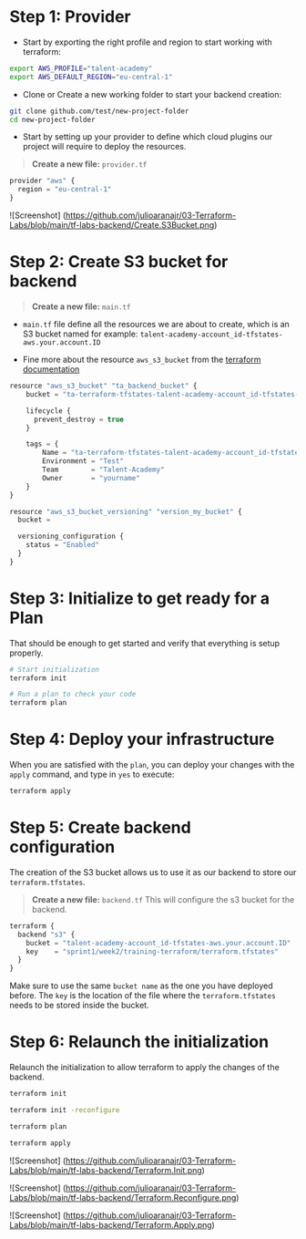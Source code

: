 # Step 1: Provider

- Start by exporting the right profile and region to start working with terraform:
```sh
export AWS_PROFILE="talent-academy"
export AWS_DEFAULT_REGION="eu-central-1"
```

- Clone or Create a new working folder to start your backend creation:

```sh
git clone github.com/test/new-project-folder
cd new-project-folder
```

- Start by setting up your provider to define which cloud plugins our project will require to deploy the resources.

> **Create a new file:** `provider.tf`

```javascript
provider "aws" {
  region = "eu-central-1"
}
```

![Screenshot] (https://github.com/julioaranajr/03-Terraform-Labs/blob/main/tf-labs-backend/Create.S3Bucket.png)

# Step 2: Create S3 bucket for backend

> **Create a new file:** `main.tf`
- `main.tf` file define all the resources we are about to create, which is an S3 bucket named for example: `talent-academy-account_id-tfstates-aws.your.account.ID`

- Fine more about the resource `aws_s3_bucket` from the [terraform documentation](https://registry.terraform.io/providers/hashicorp/aws/latest/docs/resources/s3_bucket)

```javascript
resource "aws_s3_bucket" "ta_backend_bucket" {
    bucket = "ta-terraform-tfstates-talent-academy-account_id-tfstates-aws.your.account.ID"

    lifecycle {
      prevent_destroy = true
    }

    tags = {
        Name = "ta-terraform-tfstates-talent-academy-account_id-tfstates-aws.your.account.ID"
        Environment = "Test"
        Team        = "Talent-Academy"
        Owner       = "yourname"
    }
}

resource "aws_s3_bucket_versioning" "version_my_bucket" {
  bucket = 

  versioning_configuration {
    status = "Enabled"
  }
}

```

# Step 3: Initialize to get ready for a Plan

That should be enough to get started and verify that everything is setup properly.

```sh
# Start initialization
terraform init

# Run a plan to check your code
terraform plan
```

# Step 4: Deploy your infrastructure

When you are satisfied with the `plan`, you can deploy your changes with the `apply` command, and type in `yes` to execute:

```sh
terraform apply
```

# Step 5: Create backend configuration

The creation of the S3 bucket allows us to use it as our backend to store our `terraform.tfstates`.

> **Create a new file:**  `backend.tf` 
This will configure the s3 bucket for the backend.

```javascript
terraform {
  backend "s3" {
    bucket = "talent-academy-account_id-tfstates-aws.your.account.ID"
    key    = "sprint1/week2/training-terraform/terraform.tfstates"
  }
}
```

Make sure to use the same `bucket name` as the one you have deployed before. The `key` is the location of the file where the `terraform.tfstates` needs to be stored inside the bucket.

# Step 6: Relaunch the initialization

Relaunch the initialization to allow terraform to apply the changes of the backend.

```sh
terraform init 

terraform init -reconfigure

terraform plan

terraform apply

```
![Screenshot] (https://github.com/julioaranajr/03-Terraform-Labs/blob/main/tf-labs-backend/Terraform.Init.png)


![Screenshot] (https://github.com/julioaranajr/03-Terraform-Labs/blob/main/tf-labs-backend/Terraform.Reconfigure.png)

![Screenshot] (https://github.com/julioaranajr/03-Terraform-Labs/blob/main/tf-labs-backend/Terraform.Apply.png)